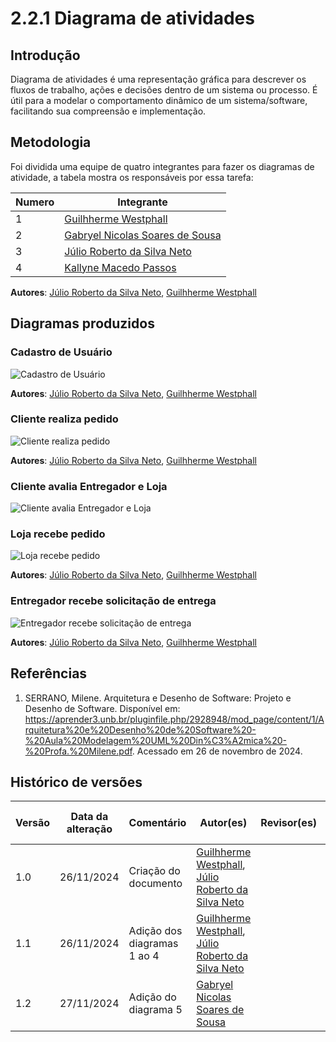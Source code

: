 # 2.2.1 Diagrama de atividades

## Introdução

Diagrama de atividades é uma representação gráfica para descrever os fluxos de trabalho, ações e decisões dentro de um sistema ou processo. É útil para a modelar o comportamento dinâmico de um sistema/software, facilitando sua compreensão e implementação.

## Metodologia

Foi dividida uma equipe de quatro integrantes para fazer os diagramas de atividade, a tabela
mostra os responsáveis por essa tarefa:

| Numero | Integrante                                                      |
| ------ | --------------------------------------------------------------- |
| 1      | [Guilhherme Westphall](https://github.com/west7)                |
| 2      | [Gabryel Nicolas Soares de Sousa](https://github.com/gabryelns) |
| 3      | [Júlio Roberto da Silva Neto](https://github.com/JulioR2022)    |
| 4      | [Kallyne Macedo Passos](https://github.com/kalipassos)          |

**Autores**: [Júlio Roberto da Silva Neto](https://github.com/JulioR2022), [Guilhherme Westphall](https://github.com/west7)
 

## Diagramas produzidos

### Cadastro de Usuário

![Cadastro de Usuário](assets/image-3.png)

**Autores**: [Júlio Roberto da Silva Neto](https://github.com/JulioR2022), [Guilhherme Westphall](https://github.com/west7)

### Cliente realiza pedido

![Cliente realiza pedido](assets/image.png)

**Autores**: [Júlio Roberto da Silva Neto](https://github.com/JulioR2022), [Guilhherme Westphall](https://github.com/west7)

### Cliente avalia Entregador e Loja

![Cliente avalia Entregador e Loja](assets/image-4.png)

### Loja recebe pedido

![Loja recebe pedido](assets/image-1.png)

**Autores**: [Júlio Roberto da Silva Neto](https://github.com/JulioR2022), [Guilhherme Westphall](https://github.com/west7)

### Entregador recebe solicitação de entrega

![Entregador recebe solicitação de entrega](assets/image-2.png)

**Autores**: [Júlio Roberto da Silva Neto](https://github.com/JulioR2022), [Guilhherme Westphall](https://github.com/west7)



## Referências

1. SERRANO, Milene. Arquitetura e Desenho de Software: Projeto e Desenho de Software. Disponível em: https://aprender3.unb.br/pluginfile.php/2928948/mod_page/content/1/Arquitetura%20e%20Desenho%20de%20Software%20-%20Aula%20Modelagem%20UML%20Din%C3%A2mica%20-%20Profa.%20Milene.pdf. Acessado em 26 de novembro de 2024.

## Histórico de versões

| Versão | Data da alteração | Comentário                  | Autor(es)                                                                                                      | Revisor(es) | Data de revisão |
| ------ | ----------------- | --------------------------- | -------------------------------------------------------------------------------------------------------------- | ----------- | --------------- |
| 1.0    | 26/11/2024        | Criação do documento        | [Guilhherme Westphall](https://github.com/west7), [Júlio Roberto da Silva Neto](https://github.com/JulioR2022) |             |                 |
| 1.1    | 26/11/2024        | Adição dos diagramas 1 ao 4 | [Guilhherme Westphall](https:github.com/west7), [Júlio Roberto da Silva Neto](https://github.com/JulioR2022)   |             |                 |
| 1.2    | 27/11/2024        | Adição do diagrama 5 | [Gabryel Nicolas Soares de Sousa](https://github.com/gabryelns)   |             |                 |